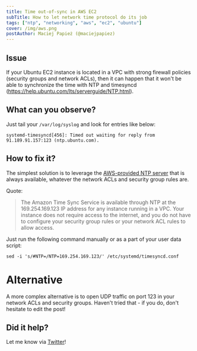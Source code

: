 ```yaml
---
title: Time out-of-sync in AWS EC2
subTitle: How to let network time protocol do its job
tags: ["ntp", "networking", "aws", "ec2", "ubuntu"]
cover: /img/aws.png
postAuthor: Maciej Papież (@maciejpapiez)
---
```


## Issue

If your Ubuntu EC2 instance is located in a VPC with strong firewall policies (security
groups and network ACLs), then it can happen that it won't be able to synchronize
the time with NTP and timesyncd (https://help.ubuntu.com/lts/serverguide/NTP.html).

## What can you observe?

Just tail your `/var/log/syslog` and look for entries like below:

```
systemd-timesyncd[456]: Timed out waiting for reply from 91.189.91.157:123 (ntp.ubuntu.com).
```

## How to fix it?

The simplest solution is to leverage the
[AWS-provided NTP server](https://docs.aws.amazon.com/AWSEC2/latest/UserGuide/set-time.html#configure-amazon-time-service-ubuntu)
that is always available, whatever the network ACLs and security group rules are.

Quote:
> The Amazon Time Sync Service is available through NTP at the 169.254.169.123 IP address for any instance running in a VPC. Your instance does not require access to the internet, and you do not have to configure your security group rules or your network ACL rules to allow access.

Just run the following command manually or as a part of your user data script:
```
sed -i 's/#NTP=/NTP=169.254.169.123/' /etc/systemd/timesyncd.conf
```

# Alternative

A more complex alternative is to open UDP traffic on port 123 in your network ACLs and security groups. Haven't tried that - if you do, don't hesitate to edit the post!

## Did it help?

Let me know via [Twitter](https://twitter.com/maciejpapiez)!
